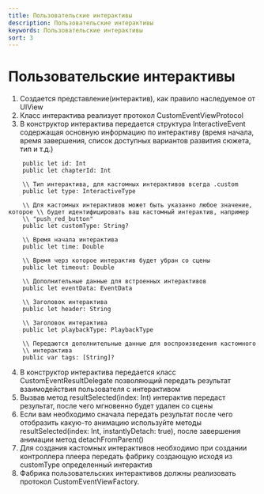 ```yaml
---
title: Пользовательские интерактивы
description: Пользовательские интерактивы
keywords: Пользовательские интерактивы
sort: 3
---
```


# Пользовательские интерактивы

1. Создается представление(интерактив), как правило наследуемое от UIView
2. Класс интерактива реализует протокол CustomEventViewProtocol
3. В конструктор интерактива передается структура InteractiveEvent содержащая основную информацию по интерактиву (время начала, время завершения, список доступных вариантов развития сюжета, тип и т.д.)

```
    public let id: Int
    public let chapterId: Int

    \\ Тип интерактива, для кастомных интерактивов всегда .custom
    public let type: InteractiveType

    \\ Для кастомных интерактивов может быть указанно любое значение, которое \\ будет идентифицировать ваш кастомный интерактив, например
    \\ "push_red_button"
    public let customType: String?

    \\ Время начала интерактива
    public let time: Double

    \\ Время черз которое интерактив будет убран со сцены
    public let timeout: Double

    \\ Дополнительные данные для встроенных интерактивов
    public let eventData: EventData

    \\ Заголовок интерактива
    public let header: String

    \\ Заголовок интерактива
    public let playbackType: PlaybackType

    \\ Передаются дополнительные данные для воспроизведения кастомного
    \\ интерактива
    public var tags: [String]?

```

4. В конструктор интерактива передается класс CustomEventResultDelegate позволяющий передать результат взаимодействия пользователя с интерактивом
5. Вызвав метод resultSelected(index: Int) интерактив передаст результат, после чего мгновенно будет удален со сцены
6. Если вам необходимо сначала передать результат после чего отобразить какую-то анимацию используйте методы resultSelected(index: Int, instantlyDetach: true), после завершения анимации метод detachFromParent()
7. Для создания кастомных интерактивов необходимо при создании контроллера плеера передать фабрику создающую исходя из customType определенный интерактив
8. Фабрика пользовательских интерактивов должны реализовать протокол CustomEventViewFactory.
